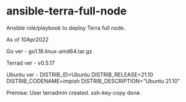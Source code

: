 # ansible-terra-full-node
Ansible role/playbook to deploy Terra full node.

As of 10Apr2022

Go ver - 
  go1.18.linux-amd64.tar.gz

Terrad ver - 
  v0.5.17

Ubuntu ver - 
  DISTRIB_ID=Ubuntu
  DISTRIB_RELEASE=21.10
  DISTRIB_CODENAME=impish
  DISTRIB_DESCRIPTION="Ubuntu 21.10"

Premise:
User terradmin created.
ssh-key-copy done.
